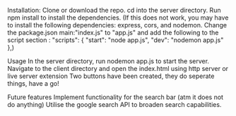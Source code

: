 Installation:
  Clone or download the repo.
  cd into the server directory.
  Run npm install to install the dependencies.
  (If this does not work, you may have to install the following dependencies: express, cors, and nodemon. Change the package.json main:"index.js" to "app.js" 
  and add the following to the script section : 
  "scripts": {
    "start": "node app.js",
    "dev": "nodemon app.js"
  },)
  
Usage
  In the server directory, run nodemon app.js to start the server.
  Navigate to the client directory and open the index.html using http server or live server extension
  Two buttons have been created, they do seperate things, have a go!

Future features
  Implement functionality for the search bar (atm it does not do anything)
  Utilise the google search API to broaden search capabilities.
  
